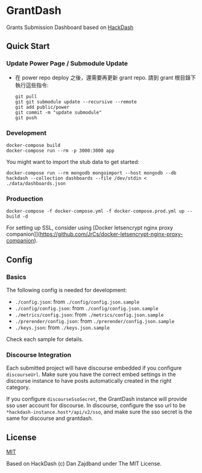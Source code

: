 GrantDash
=========

Grants Submission Dashboard based on [HackDash](http://hackdash.org)

## Quick Start

### Update Power Page / Submodule Update

 * 在 power repo deploy 之後，還需要再更新 grant repo. 請到 grant 根目錄下執行這些指令:
   ```
   git pull
   git git submodule update --recursive --remote
   git add public/power
   git commit -m "update submodule"
   git push
   ```



### Development

```
docker-compose build
docker-compose run --rm -p 3000:3000 app
```

You might want to import the stub data to get started:

```
docker-compose run --rm mongodb mongoimport --host mongodb --db hackdash --collection dashboards --file /dev/stdin < ./data/dashboards.json
```

### Produection

```
docker-compose -f docker-compose.yml -f docker-compose.prod.yml up --build -d
```

For setting up SSL, consider using [Docker letsencrypt nginx proxy companion]](https://github.com/JrCs/docker-letsencrypt-nginx-proxy-companion).

## Config

### Basics

The following config is needed for development:

* `./config.json`: from `./config/config.json.sample`
* `./config/config.json`: from `./config/config.json.sample`
* `./metrics/config.json`: from `./metrics/config.json.sample`
* `./prerender/config.json`: from `./prerender/config.json.sample`
* `./keys.json`: from `./keys.json.sample`

Check each sample for details.

### Discourse Integration

Each submitted project will have discourse embedded if you configure `discourseUrl`.  Make sure you have the correct embed settings in the discourse instance to have posts automatically created in the right category.

If you configure `discourseSsoSecret`, the GrantDash instance will provide sso user account for discourse.  In discourse, configure the sso url to be `*hackdash-instance.host*/api/v2/sso`, and make sure the sso secret is the same for discourse and grantdash.

## License

[MIT](https://g0v.mit-license.org)

Based on HackDash (c) Dan Zajdband under The MIT License.
